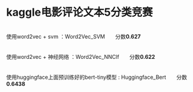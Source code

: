 # kaggle电影评论文本5分类竞赛
\
使用word2vec + svm ：Word2Vec_SVM  &nbsp;&nbsp;&nbsp;&nbsp;&nbsp; 分数**0.627**\
\
\
使用word2vec + 神经网络 ：Word2Vec_NNClf  &nbsp;&nbsp;&nbsp;&nbsp;&nbsp; 分数**0.622**\
\
\
使用huggingface上面预训练好的bert-tiny模型 : Huggingface_Bert   &nbsp;&nbsp;&nbsp;&nbsp;&nbsp; 分数**0.6438**

